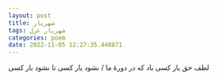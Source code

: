 ```yaml
---
layout: post
title: شهریار
tags: شهریار غزل
categories: poem
date: 2022-11-05 12:27:35.448871
---
```


لطف حق یار کسی باد که در دورهٔ ما / نشود یار کسی تا نشود بار کسی